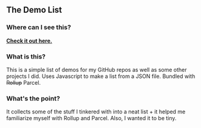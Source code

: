 ## The Demo List

### Where can I see this?

**[Check it out here.](https://54ac.ovh/)**

### What is this?

This is a simple list of demos for my GitHub repos as well as some other projects I did. Uses Javascript to make a list from a JSON file. Bundled with ~~Rollup~~ Parcel.

### What's the point?

It collects some of the stuff I tinkered with into a neat list + it helped me familiarize myself with Rollup and Parcel. Also, I wanted it to be tiny.
